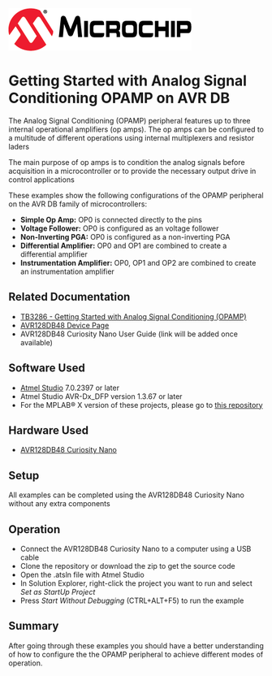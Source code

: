 <!-- Please do not change this logo with link -->
[![MCHP](images/microchip.png)](https://www.microchip.com)

# Getting Started with Analog Signal Conditioning OPAMP on AVR DB

The Analog Signal Conditioning (OPAMP) peripheral features up to three internal operational amplifiers (op amps). The op amps can be configured to a multitude of different operations using internal multiplexers and resistor laders  

The main purpose of op amps is to condition the analog signals before acquisition in a microcontroller or to provide the necessary output drive in control applications

These examples show the following configurations of the OPAMP peripheral on the AVR DB family of microcontrollers:

* **Simple Op Amp:** 
OP0 is connected directly to the pins
* **Voltage Follower:** 
OP0 is configured as an voltage follower
* **Non-Inverting PGA:** 
OP0 is configured as a non-inverting PGA
* **Differential Amplifier:** 
OP0 and OP1 are combined to create a differential amplifier 
* **Instrumentation Amplifier:** 
OP0, OP1 and OP2 are combined to create an instrumentation amplifier


## Related Documentation

* [TB3286 - Getting Started with Analog Signal Conditioning (OPAMP)](https://microchip.com/DS90003286)
* [AVR128DB48 Device Page](https://www.microchip.com/wwwproducts/en/AVR128DB48)
* AVR128DB48 Curiosity Nano User Guide (link will be added once available)


## Software Used

* [Atmel Studio](https://www.microchip.com/mplab/avr-support/atmel-studio-7) 7.0.2397 or later
* Atmel Studio AVR-Dx_DFP version 1.3.67 or later
* For the MPLAB® X version of these projects, please go to [this repository](https://github.com/microchip-pic-avr-examples/avr128db48-getting-started-with-opamp-mplab)

## Hardware Used

* [AVR128DB48 Curiosity Nano](https://www.microchip.com/DevelopmentTools/ProductDetails/PartNO/EV35L43A)

## Setup

All examples can be completed using the AVR128DB48 Curiosity Nano without any extra components

## Operation

* Connect the AVR128DB48 Curiosity Nano to a computer using a USB cable
* Clone the repository or download the zip to get the source code
* Open the .atsln file with Atmel Studio
* In Solution Explorer, right-click the project you want to run and select *Set as StartUp Project*
* Press *Start Without Debugging* (CTRL+ALT+F5) to run the example


## Summary

After going through these examples you should have a better understanding of how to configure the the OPAMP peripheral to achieve different modes of operation.   
